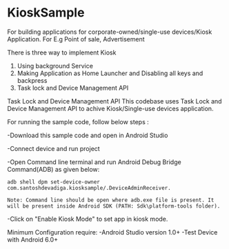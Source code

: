 # KioskSample
For building applications for corporate-owned/single-use devices/Kiosk Application. For E.g Point of sale, Advertisement 

There is three way to implement Kiosk 
1) Using background Service 
2) Making Application as  Home Launcher and Disabling all keys and backpress 
3) Task lock and Device Management API

Task Lock and Device Management API
This codebase uses Task Lock and Device Management API to achive Kiosk/Single-use devices application.

For running the sample code, follow below steps :

  -Download this sample code and open in Android Studio
  
  -Connect device and run project
  
  -Open Command line terminal and run Android Debug Bridge Command(ADB) as given below: 
  
    adb shell dpm set-device-owner com.santoshdevadiga.kiosksample/.DeviceAdminReceiver.

    Note: Command line should be open where adb.exe file is present. It will be present inside Android SDK (PATH: Sdk\platform-tools folder).

  -Click on "Enable Kiosk Mode" to set app in kiosk mode.

Minimum Configuration require:
  -Android Studio version 1.0+
  -Test Device with Android 6.0+

